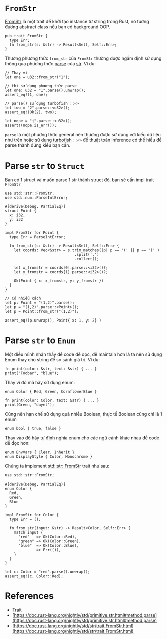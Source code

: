# `FromStr`

[FromStr](https://doc.rust-lang.org/std/str/trait.FromStr.html) 
là một trait để khởi tạo instance từ string trong Rust, 
nó tương đương abstract class nếu bạn có background OOP.

```rust,editable
pub trait FromStr {
  type Err;
  fn from_str(s: &str) -> Result<Self, Self::Err>;
}
```

Thường phương thức `from_str` của `FromStr` thường được ngầm định 
sử dụng thông qua phương thức 
[parse](https://doc.rust-lang.org/nightly/std/primitive.str.html#method.parse) 
của [str](https://doc.rust-lang.org/nightly/std/primitive.str.html). Ví dụ:

```rust,editable
// Thay vì
let one = u32::from_str("1");

// thì sử dụng phương thức parse
let one: u32 = "1".parse().unwrap();
assert_eq!(1, one);

// parse() sử dụng turbofish ::<>
let two = "2".parse::<u32>(); 
assert_eq!(Ok(2), two);

let nope = "j".parse::<u32>();
assert!(nope.is_err());
```

`parse` là một phương thức general nên thường được sử dụng với kiểu dữ liệu
như trên hoặc sử dụng [turbofish](./turbofish.md) `::<>` để thuật toán inference
có thể hiểu để parse thành đúng kiểu bạn cần.

# Parse `str` to `Struct`

Bạn có 1 struct và muốn parse 1 str thành struct đó, bạn sẽ cần impl trait `FromStr`

```rust,editable
use std::str::FromStr;
use std::num::ParseIntError;

#[derive(Debug, PartialEq)]
struct Point {
  x: i32,
  y: i32
}

impl FromStr for Point {
  type Err = ParseIntError;

  fn from_str(s: &str) -> Result<Self, Self::Err> {
    let coords: Vec<&str> = s.trim_matches(|p| p == '(' || p == ')' )
                               .split(',')
                               .collect();

    let x_fromstr = coords[0].parse::<i32>()?;
    let y_fromstr = coords[1].parse::<i32>()?;

    Ok(Point { x: x_fromstr, y: y_fromstr })
  }
}

// Có nhiều cách
let p: Point = "(1,2)".parse();
let p = "(1,2)".parse::<Point>();
let p = Point::from_str("(1,2)");

assert_eq!(p.unwrap(), Point{ x: 1, y: 2} )
```

# Parse `str` to `Enum`

Một điều mình nhận thấy để code dễ đọc, dễ maintain hơn là 
ta nên sử dụng Enum thay cho string để so sánh giá trị. Ví dụ:

```rust,editable
fn print(color: &str, text: &str) { ... }
print("Foobar", "blue");
```

Thay vì đó mà hãy sử dụng enum:

```rust,editable
enum Color { Red, Green, CornflowerBlue }

fn print(color: Color, text: &str) { ... }
print(Green, "duyet");
```

Cũng nên hạn chế sử dụng quá nhiều Boolean, thực tế Boolean cũng chỉ là 1 enum

```rust,editable
enum bool { true, false }
```

Thay vào đó hãy tự định nghĩa enum cho các ngữ cảnh khác nhau để code dễ đọc hơn:

```rust,editable
enum EnvVars { Clear, Inherit }
enum DisplayStyle { Color, Monochrome } 
```

Chúng ta implement [std::str::FromStr](https://doc.rust-lang.org/std/str/trait.FromStr.html) trait như sau:

```rust,editable
use std::str::FromStr;

#[derive(Debug, PartialEq)]
enum Color {
  Red,
  Green,
  Blue
}

impl FromStr for Color {
  type Err = ();

  fn from_str(input: &str) -> Result<Color, Self::Err> {
    match input {
      "red"   => Ok(Color::Red),
      "green" => Ok(Color::Green),
      "blue"  => Ok(Color::Blue),
      _       => Err(()),
    }
  }
}

let c: Color = "red".parse().unwrap();
assert_eq!(c, Color::Red);
```

# References

- [Trait](./trait.md)
- [https://doc.rust-lang.org/nightly/std/primitive.str.html#method.parse](https://doc.rust-lang.org/nightly/std/primitive.str.html#method.parse)
- [https://doc.rust-lang.org/nightly/std/str/trait.FromStr.html](https://doc.rust-lang.org/nightly/std/str/trait.FromStr.html)
